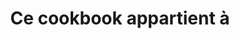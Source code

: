 ---
layout: layouts/home.njk
title: Ce cookbook appartient à
authorInTitle: true
metaTitle: Accueil
highlightedTag: Préférée ⭐
highlightedTitle: Quelques unes de mes recettes préférées
highlightedLinkText: Toutes mes recettes préférées
---